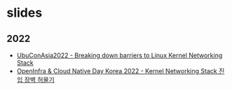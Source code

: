 # slides

## 2022
- [UbuConAsia2022 - Breaking down barriers to Linux Kernel Networking Stack](https://github.com/claudiajkang/slides/tree/main/UbuConAsia2022)
- [OpenInfra & Cloud Native Day Korea 2022 - Kernel Networking Stack 진입 장벽 허물기](https://github.com/claudiajkang/slides/tree/main/OICDKorea2022)
